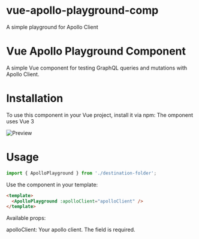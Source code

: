 # vue-apollo-playground-comp
A simple playground for Apollo Client

# Vue Apollo Playground Component
A simple Vue component for testing GraphQL queries and mutations with Apollo Client.

# Installation
To use this component in your Vue project, install it via npm:
The omponent uses Vue 3

![Preview](https://downloader.disk.yandex.ru/preview/6e7af9c760c4a49335d0bae79a283463e4e015e1beea85c6ff2b68ff27b29032/63eeb2aa/6oYwJpwMSNyzaF7zDR5sObqkzWRu3-utrL_4VJ9Wi58dGQV6stxO1HaE5gE2OzBAggjxyXQASoJiVJ3zhKXgPQ%3D%3D?uid=0&filename=2023-02-16_21-47-02.png&disposition=inline&hash=&limit=0&content_type=image%2Fpng&owner_uid=0&tknv=v2&size=2048x2048)

# Usage
```js
import { ApolloPlayground } from './destination-folder';
```
Use the component in your template:
```html
<template>
  <ApolloPlayground :apolloClient="apolloClient" />
</template>
```

Available props:

apolloClient: Your apollo client. The field is required.

